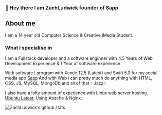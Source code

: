 ### 👋 Hey there I am ZachLudwick founder of [Sapp](https://sapp-app.tk)

<a href="https://www.linkedin.com/in/apurv-shah/">
</a>

<div>
 <p>
<h2>About me</h2 font-weight="bold">
I am a 14 year old Computer Science & Creative iMedia Student.
<h3>What i specialise in</h3>
<p>
I am a Fullstack developer and a software enginner with 4.5 Years of Web Development Experience & 1 Year of software experience.

With software I program with Xcode 12.5 (Latest) and Swift 5.0 for my social media app <a href="https://sapp-app.tk">Sapp</a>
And with Web i can pretty much do anything with HTML, CSS, JS, MySQL, MongoDb and all of that ✨Jazz✨

I also have a lofty amount of experience with Linux web server hosting. <a href="http://releases.ubuntu.com">Ubuntu Latest</a>;
Using Apache & Nginx.</p>

</h4>
</div>

![ZachLudwick's github stats](https://github-readme-stats.vercel.app/api?username=zachludwick&show_icons=true)
